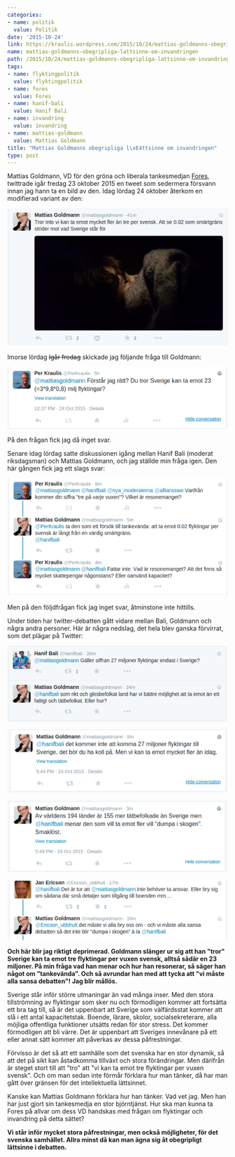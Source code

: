 ```yaml
---
categories:
- name: politik
  value: Politik
date: '2015-10-24'
link: https://kraulis.wordpress.com/2015/10/24/mattias-goldmanns-obegripliga-lattsinne-om-invandringen/
name: mattias-goldmanns-obegripliga-lattsinne-om-invandringen
path: /2015/10/24/mattias-goldmanns-obegripliga-lattsinne-om-invandringen/
tags:
- name: flyktingpolitik
  value: flyktingpolitik
- name: fores
  value: Fores
- name: hanif-bali
  value: Hanif Bali
- name: invandring
  value: invandring
- name: mattias-goldmann
  value: Mattias Goldmann
title: "Mattias Goldmanns obegripliga l\xE4ttsinne om invandringen"
type: post
---
```

Mattias Goldmann, VD för den gröna och liberala tankesmedjan [Fores](http://fores.se/), twittrade igår fredag 23 oktober 2015 en tweet som sedermera försvann innan jag hann ta en bild av den. Idag lördag 24 oktober återkom en modifierad variant av den:

[![Mattias-Goldmann-tre-per-svensk-1](/files/mattias-goldmann-tre-per-svensk-1.png)](/files/mattias-goldmann-tre-per-svensk-1.png)



Imorse lördag <del>Igår fredag</del> skickade jag följande fråga till Goldmann:

[![Mattias-Goldmann-min-fraga](/files/mattias-goldmann-min-fraga.png)](/files/mattias-goldmann-min-fraga.png)

På den frågan fick jag då inget svar.

Senare idag lördag satte diskussionen igång mellan Hanif Bali (moderat riksdagsman) och Mattias Goldmann, och jag ställde min fråga igen. Den här gången fick jag ett slags svar:

[![Mattias-Goldmann-tre-pa-en](/files/mattias-goldmann-tre-pa-en.png)](/files/mattias-goldmann-tre-pa-en.png)

Men på den följdfrågan fick jag inget svar, åtminstone inte hittills.

Under tiden har twitter-debatten gått vidare mellan Bali, Goldmann och några andra personer. Här är några nedslag, det hela blev ganska förvirrat, som det plägar på Twitter:

[![Mattias-Goldmann-27-milj](/files/mattias-goldmann-27-milj.png)](/files/mattias-goldmann-27-milj.png)

[![Mattias-Goldmann-mycket-fler](/files/mattias-goldmann-mycket-fler.png)](/files/mattias-goldmann-mycket-fler.png)

[![Mattias-Goldmann-155-vs-194-lander](/files/mattias-goldmann-155-vs-194-lander.png)](/files/mattias-goldmann-155-vs-194-lander.png)

[![Mattias-Goldmann-sansa-debatten](/files/mattias-goldmann-sansa-debatten.png)](/files/mattias-goldmann-sansa-debatten.png)

**Och här blir jag riktigt deprimerad. Goldmann slänger ur sig att han "tror" Sverige kan ta emot tre flyktingar per vuxen svensk, alltså sådär en 23 miljoner. På min fråga vad han menar och hur han resonerar, så säger han något om "tankevända". Och så avrundar han med att tycka att "vi måste alla sansa debatten"! Jag blir mållös.**

Sverige står inför större utmaningar än vad många inser. Med den stora tillströmning av flyktingar som sker nu och förmodligen kommer att fortsätta ett bra tag till, så är det uppenbart att Sverige som välfärdsstat kommer att slå i ett antal kapacitetstak. Boende, lärare, skolor, socialsekreterare, alla möjliga offentliga funktioner utsätts redan för stor stress. Det kommer förmodligen att bli värre. Det är uppenbart att Sveriges innevånare på ett eller annat sätt kommer att påverkas av dessa påfrestningar.

Förvisso är det så att ett samhälle som det svenska har en stor dynamik, så att det på sikt kan åstadkomma tillväxt och stora förändringar. Men därifrån är steget stort till att "tro" att "vi kan ta emot tre flyktingar per vuxen svensk". Och om man sedan inte förmår förklara hur man tänker, då har man gått över gränsen för det intellektuella lättsinnet.

Kanske kan Mattias Goldmann förklara hur han tänker. Vad vet jag. Men han har just gjort sin tankesmedja en stor björntjänst. Hur ska man kunna ta Fores på allvar om dess VD handskas med frågan om flyktingar och invandring på detta sättet?

**Vi står inför mycket stora påfrestningar, men också möjligheter, för det svenska samhället. Allra minst då kan man ägna sig åt obegripligt lättsinne i debatten.**

